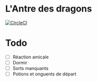 # L'Antre des dragons

[![CircleCI](https://circleci.com/gh/jsmadja/antre-des-dragons.svg?style=svg)](https://circleci.com/gh/jsmadja/antre-des-dragons)

# Todo
- [ ] Réaction amicale
- [ ] Dormir
- [ ] Sorts manquants
- [ ] Potions et onguents de départ
